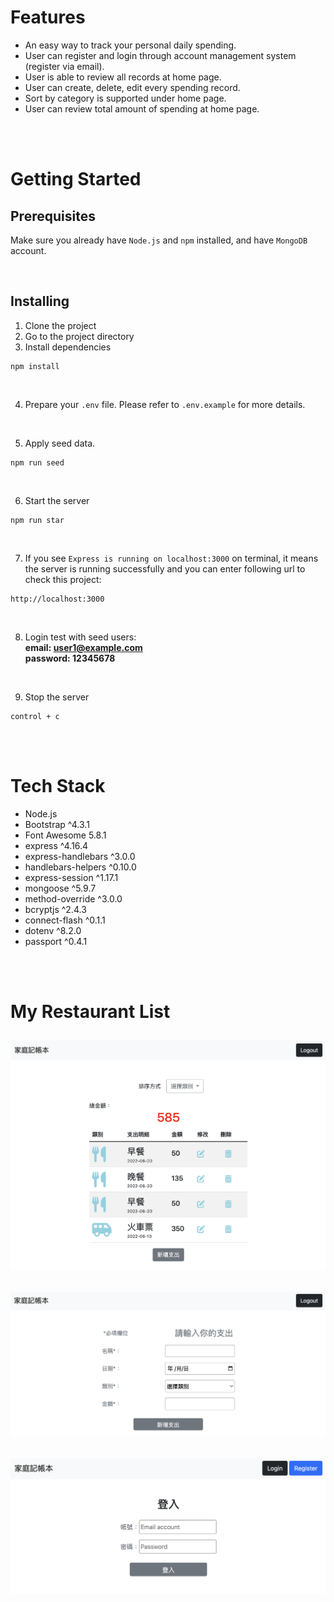 # Features
- An easy way to track your personal daily spending.
- User can register and login through account management system (register via email). 
- User is able to review all records at home page.
- User can create, delete, edit every spending record.
- Sort by category is supported under home page. 
- User can review total amount of spending at home page.

<br/>
<br/>

# Getting Started
## **Prerequisites**
Make sure you already have `Node.js` and `npm` installed, and have `MongoDB` account.

<br>

## **Installing**
1. Clone the project
2. Go to the project directory
3. Install dependencies
```
npm install
```

<br/>

4. Prepare your `.env` file. Please refer to `.env.example` for more details. 

<br/>

5. Apply seed data.  
```
npm run seed
```

<br/>

6. Start the server
```
npm run star
```

<br/>

7. If you see  `Express is running on localhost:3000`  on terminal, it means the server is running successfully and you can enter following url to check this project:
```
http://localhost:3000
``` 

<br/>

8. Login test with seed users:  
  **email: user1@example.com**  
  **password: 12345678**

<br>

9. Stop the server
```
control + c
```
<br/>
<br/>

# Tech Stack
- Node.js
- Bootstrap ^4.3.1
- Font Awesome 5.8.1
- express ^4.16.4
- express-handlebars ^3.0.0
- handlebars-helpers ^0.10.0
- express-session ^1.17.1
- mongoose ^5.9.7
- method-override ^3.0.0
- bcryptjs ^2.4.3
- connect-flash ^0.1.1
- dotenv ^8.2.0
- passport ^0.4.1


<br/>
<br/>

# My Restaurant List
![Home Page](https://github.com/Yunya-Hsu/S3_W2_expense-tracker/blob/main/public/img/homePage.png)
---
![Create Page](https://github.com/Yunya-Hsu/S3_W2_expense-tracker/blob/main/public/img/createPage.png)
---
![Login Page](https://github.com/Yunya-Hsu/S3_W2_expense-tracker/blob/main/public/img/loginPage.png)
---